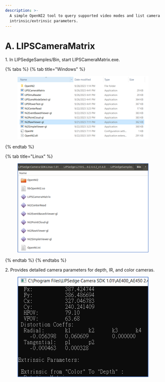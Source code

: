 ```yaml
---
description: >-
  A simple OpenNI2 tool to query supported video modes and list camera
  intrinsic/extrinsic parameters.
---
```


# A. LIPSCameraMatrix

1\. In LIPSedgeSamples/Bin, start LIPSCameraMatrix.exe.

{% tabs %}
{% tab title="Windows" %}
<figure><img src="../../.gitbook/assets/image (95).png" alt=""><figcaption></figcaption></figure>
{% endtab %}

{% tab title="Linux" %}
<figure><img src="../../.gitbook/assets/image (10) (4).png" alt=""><figcaption></figcaption></figure>
{% endtab %}
{% endtabs %}

2\. Provides detailed camera parameters for depth, IR, and color cameras.

<figure><img src="../../.gitbook/assets/image (33) (2).png" alt=""><figcaption></figcaption></figure>
